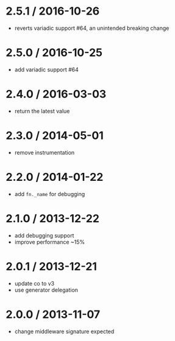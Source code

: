 
2.5.1 / 2016-10-26
==================

 * reverts variadic support #64, an unintended breaking change

2.5.0 / 2016-10-25
==================

 * add variadic support #64

2.4.0 / 2016-03-03
==================

 * return the latest value

2.3.0 / 2014-05-01
==================

 * remove instrumentation

2.2.0 / 2014-01-22
==================

 * add `fn._name` for debugging

2.1.0 / 2013-12-22
==================

 * add debugging support
 * improve performance ~15%

2.0.1 / 2013-12-21
==================

  * update co to v3
  * use generator delegation

2.0.0 / 2013-11-07
==================

  * change middleware signature expected
